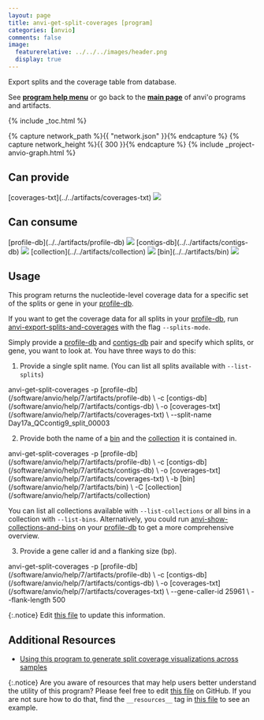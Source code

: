 ```yaml
---
layout: page
title: anvi-get-split-coverages [program]
categories: [anvio]
comments: false
image:
  featurerelative: ../../../images/header.png
  display: true
---
```


Export splits and the coverage table from database.

See **[program help menu](../../../../vignette#anvi-get-split-coverages)** or go back to the **[main page](../../)** of anvi'o programs and artifacts.


{% include _toc.html %}
<div id="svg" class="subnetwork"></div>
{% capture network_path %}{{ "network.json" }}{% endcapture %}
{% capture network_height %}{{ 300 }}{% endcapture %}
{% include _project-anvio-graph.html %}


## Can provide

<p style="text-align: left" markdown="1"><span class="artifact-p">[coverages-txt](../../artifacts/coverages-txt) <img src="../../images/icons/TXT.png" class="artifact-icon-mini" /></span></p>

## Can consume

<p style="text-align: left" markdown="1"><span class="artifact-r">[profile-db](../../artifacts/profile-db) <img src="../../images/icons/DB.png" class="artifact-icon-mini" /></span> <span class="artifact-r">[contigs-db](../../artifacts/contigs-db) <img src="../../images/icons/DB.png" class="artifact-icon-mini" /></span> <span class="artifact-r">[collection](../../artifacts/collection) <img src="../../images/icons/COLLECTION.png" class="artifact-icon-mini" /></span> <span class="artifact-r">[bin](../../artifacts/bin) <img src="../../images/icons/BIN.png" class="artifact-icon-mini" /></span></p>

## Usage


This program returns the nucleotide-level coverage data for a specific set of the splits or gene in your <span class="artifact-n">[profile-db](/software/anvio/help/7/artifacts/profile-db)</span>. 

If you want to get the coverage data for all splits in your <span class="artifact-n">[profile-db](/software/anvio/help/7/artifacts/profile-db)</span>, run <span class="artifact-n">[anvi-export-splits-and-coverages](/software/anvio/help/7/programs/anvi-export-splits-and-coverages)</span> with the flag `--splits-mode`. 

Simply provide a <span class="artifact-n">[profile-db](/software/anvio/help/7/artifacts/profile-db)</span> and <span class="artifact-n">[contigs-db](/software/anvio/help/7/artifacts/contigs-db)</span> pair and specify which splits, or gene, you want to look at. You have three ways to do this: 

1.  Provide a single split name. (You can list all splits available with `--list-splits`)

<div class="codeblock" markdown="1">
anvi&#45;get&#45;split&#45;coverages &#45;p <span class="artifact&#45;n">[profile&#45;db](/software/anvio/help/7/artifacts/profile&#45;db)</span> \
                         &#45;c <span class="artifact&#45;n">[contigs&#45;db](/software/anvio/help/7/artifacts/contigs&#45;db)</span> \
                         &#45;o <span class="artifact&#45;n">[coverages&#45;txt](/software/anvio/help/7/artifacts/coverages&#45;txt)</span> \ 
                         &#45;&#45;split&#45;name Day17a_QCcontig9_split_00003
</div>


2. Provide both the name of a <span class="artifact-n">[bin](/software/anvio/help/7/artifacts/bin)</span> and the <span class="artifact-n">[collection](/software/anvio/help/7/artifacts/collection)</span> it is contained in. 

<div class="codeblock" markdown="1">
anvi&#45;get&#45;split&#45;coverages &#45;p <span class="artifact&#45;n">[profile&#45;db](/software/anvio/help/7/artifacts/profile&#45;db)</span> \
                         &#45;c <span class="artifact&#45;n">[contigs&#45;db](/software/anvio/help/7/artifacts/contigs&#45;db)</span> \
                         &#45;o <span class="artifact&#45;n">[coverages&#45;txt](/software/anvio/help/7/artifacts/coverages&#45;txt)</span> \ 
                         &#45;b <span class="artifact&#45;n">[bin](/software/anvio/help/7/artifacts/bin)</span> \
                         &#45;C <span class="artifact&#45;n">[collection](/software/anvio/help/7/artifacts/collection)</span>
</div>

You can list all collections available with `--list-collections` or all bins in a collection with `--list-bins`. Alternatively, you could run <span class="artifact-n">[anvi-show-collections-and-bins](/software/anvio/help/7/programs/anvi-show-collections-and-bins)</span> on your <span class="artifact-n">[profile-db](/software/anvio/help/7/artifacts/profile-db)</span> to get a more comprehensive overview. 

3. Provide a gene caller id and a flanking size (bp).

<div class="codeblock" markdown="1">
anvi&#45;get&#45;split&#45;coverages &#45;p <span class="artifact&#45;n">[profile&#45;db](/software/anvio/help/7/artifacts/profile&#45;db)</span> \
                         &#45;c <span class="artifact&#45;n">[contigs&#45;db](/software/anvio/help/7/artifacts/contigs&#45;db)</span> \
                         &#45;o <span class="artifact&#45;n">[coverages&#45;txt](/software/anvio/help/7/artifacts/coverages&#45;txt)</span> \ 
                         &#45;&#45;gene&#45;caller&#45;id 25961 \
                         &#45;&#45;flank&#45;length 500
</div>


{:.notice}
Edit [this file](https://github.com/merenlab/anvio/tree/master/anvio/docs/programs/anvi-get-split-coverages.md) to update this information.


## Additional Resources


* [Using this program to generate split coverage visualizations across samples](http://merenlab.org/2019/11/25/visualizing-coverages/#visualize-only-the-coverage-of-a-split-across-samples)


{:.notice}
Are you aware of resources that may help users better understand the utility of this program? Please feel free to edit [this file](https://github.com/merenlab/anvio/tree/master/bin/anvi-get-split-coverages) on GitHub. If you are not sure how to do that, find the `__resources__` tag in [this file](https://github.com/merenlab/anvio/blob/master/bin/anvi-interactive) to see an example.
